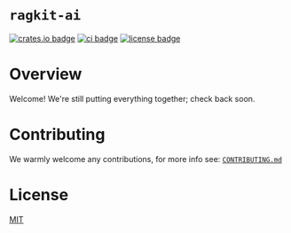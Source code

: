 # `ragkit-ai`

[![crates.io badge](https://img.shields.io/crates/v/ragkit-ai.svg)](https://crates.io/crates/ragkit-ai)
[![ci badge](https://github.com/ragkit/core/actions/workflows/ci.yml/badge.svg)](https://github.com/ragkit/core/actions)
[![license badge](https://img.shields.io/badge/license-MIT-blue)](./LICENSE)

# Overview

Welcome! We're still putting everything together; check back soon.

# Contributing

We warmly welcome any contributions, for more info see: [`CONTRIBUTING.md`](./CONTRIBUTING.md)

# License

[MIT](./LICENSE)

